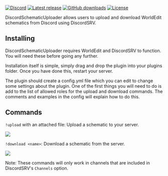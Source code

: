 [![Discord](https://discord.com/api/guilds/830198696204566607/widget.png)](https://dinty1.github.io/plugins-discord)
[![Latest release](https://img.shields.io/github/release/Dinty1/DiscordSchematicUploader.svg)](https://github.com/Dinty1/DiscordSchematicUploader/releases/latest)
[![GitHub downloads](https://img.shields.io/github/downloads/Dinty1/DiscordSchematicUploader/total.svg)](https://github.com/Dinty1/DiscordSchematicUploader/releases/latest)
[![License](https://img.shields.io/github/license/Dinty1/DiscordSchematicUploader.svg)](https://github.com/Dinty1/DiscordSchematicUploader/blob/master/LICENSE)

DiscordSchematicUploader allows users to upload and download WorldEdit schematics from Discord using DiscordSRV.

## Installing
DiscordSchematicUploader requires WorldEdit and DiscordSRV to function. You will need these before going any further.

Installation itself is simple, simply drag and drop the plugin into your plugins folder. Once you have done this, restart your server.

The plugin should create a config.yml file which you can edit to change some settings about the plugin. One of the first things you will need to do is add to the list of allowed roles for the upload and download commands. The comments and examples in the config will explain how to do this.

## Commands
`!upload` with an attached file: Upload a schematic to your server.

![](https://i.imgur.com/bF6vVcI.png)

`!download <name>`: Download a schematic from the server.

![](https://i.imgur.com/hJ9GoD4.png)

Note: These commands will only work in channels that are included in DiscordSRV's `Channels` option.
